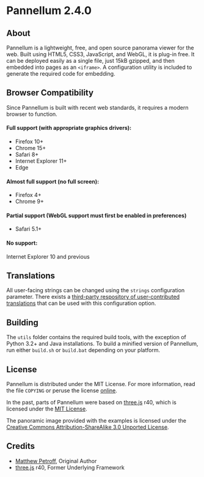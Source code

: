 # Pannellum 2.4.0

## About

Pannellum is a lightweight, free, and open source panorama viewer for the web. Built using HTML5, CSS3, JavaScript, and WebGL, it is plug-in free. It can be deployed easily as a single file, just 15kB gzipped, and then embedded into pages as an `<iframe>`. A configuration utility is included to generate the required code for embedding.

## Browser Compatibility

Since Pannellum is built with recent web standards, it requires a modern browser to function.

#### Full support (with appropriate graphics drivers):
* Firefox 10+
* Chrome 15+
* Safari 8+
* Internet Explorer 11+
* Edge

#### Almost full support (no full screen):
* Firefox 4+
* Chrome 9+

#### Partial support (WebGL support must first be enabled in preferences)

* Safari 5.1+

#### No support:
Internet Explorer 10 and previous

## Translations

All user-facing strings can be changed using the `strings` configuration parameter. There exists a [third-party respository of user-contributed translations](https://github.com/DanielBiegler/pannellum-translation) that can be used with this configuration option.

## Building
The `utils` folder contains the required build tools, with the exception of Python 3.2+ and Java installations. To build a minified version of Pannellum, run either `build.sh` or `build.bat` depending on your platform.

## License
Pannellum is distributed under the MIT License. For more information, read the file `COPYING` or peruse the license [online](https://github.com/mpetroff/pannellum/blob/master/COPYING).

In the past, parts of Pannellum were based on [three.js](https://github.com/mrdoob/three.js) r40, which is licensed under the [MIT License](https://github.com/mrdoob/three.js/blob/44a8652c37e576d51a7edd97b0f99f00784c3db7/LICENSE).

The panoramic image provided with the examples is licensed under the [Creative Commons Attribution-ShareAlike 3.0 Unported License](http://creativecommons.org/licenses/by-sa/3.0/).

## Credits

* [Matthew Petroff](http://mpetroff.net/), Original Author
* [three.js](https://github.com/mrdoob/three.js) r40, Former Underlying Framework
